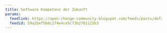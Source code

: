 ```yaml
---
title: Software Kompetenz der Zukunft
params:
  feedlink: https://open-change-community.blogspot.com/feeds/posts/default
  feedid: 59a2bef5bdc274e4ce5c73b2701125b3
---
```

